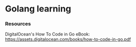 # Golang learning

### Resources

DigitalOcean's How To Code in Go eBook:
https://assets.digitalocean.com/books/how-to-code-in-go.pdf


